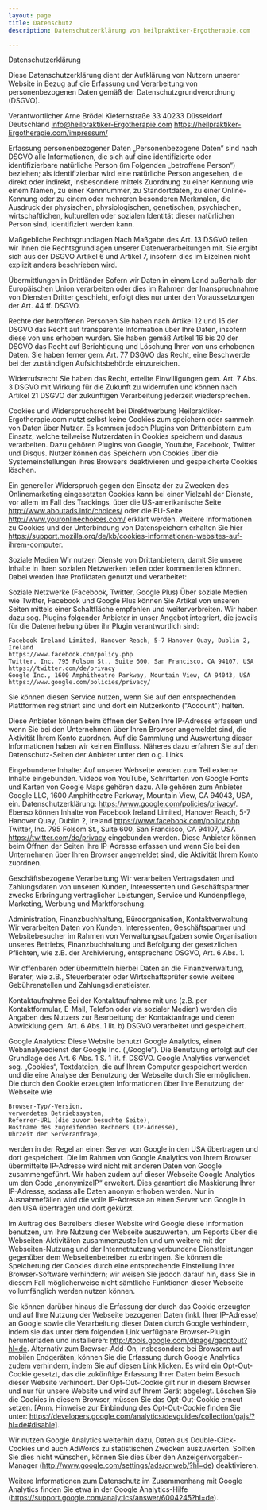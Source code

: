 ```yaml
---
layout: page
title: Datenschutz
description: Datenschutzerklärung von heilpraktiker-Ergotherapie.com

---
```

Datenschutzerklärung

Diese Datenschutzerklärung dient der Aufklärung von Nutzern unserer Website in Bezug auf die Erfassung und Verarbeitung von personenbezogenen Daten gemäß der Datenschutzgrundverordnung (DSGVO).

Verantwortlicher
Arne Brödel
Kiefernstraße 33
40233 Düsseldorf
Deutschland
info@heilpraktiker-Ergotherapie.com
https://heilpraktiker-Ergotherapie.com/impressum/

Erfassung personenbezogener Daten
„Personenbezogene Daten“ sind nach DSGVO alle Informationen, die sich auf eine identifizierte oder identifizierbare natürliche Person (im Folgenden „betroffene Person“) beziehen; als identifizierbar wird eine natürliche Person angesehen, die direkt oder indirekt, insbesondere mittels Zuordnung zu einer Kennung wie einem Namen, zu einer Kennnummer, zu Standortdaten, zu einer Online-Kennung oder zu einem oder mehreren besonderen Merkmalen, die Ausdruck der physischen, physiologischen, genetischen, psychischen, wirtschaftlichen, kulturellen oder sozialen Identität dieser natürlichen Person sind, identifiziert werden kann. 

Maßgebliche Rechtsgrundlagen
Nach Maßgabe des Art. 13 DSGVO teilen wir Ihnen die Rechtsgrundlagen unserer Datenverarbeitungen mit. Sie ergibt sich aus der DSGVO Artikel 6 und Artikel 7, insofern dies im Eizelnen nicht explizit anders beschrieben wird.

Übermittlungen in Drittländer
Sofern wir Daten in einem Land außerhalb der Europäischen Union verarbeiten oder dies im Rahmen der Inanspruchnahme von Diensten Dritter geschieht, erfolgt dies nur unter den  Voraussetzungen der Art. 44 ff. DSGVO.

Rechte der betroffenen Personen
Sie haben nach Artikel 12 und 15 der DSGVO das Recht auf transparente Information über Ihre Daten, insofern diese von uns erhoben wurden.
Sie haben gemäß Artikel 16 bis 20 der DSGVO das Recht auf Berichtigung und Löschung Ihrer von uns erhobenen Daten.
Sie haben ferner gem. Art. 77 DSGVO das Recht, eine Beschwerde bei der zuständigen Aufsichtsbehörde einzureichen.

Widerrufsrecht
Sie haben das Recht, erteilte Einwilligungen gem. Art. 7 Abs. 3 DSGVO mit Wirkung für die Zukunft zu widerrufen und können nach Artikel 21 DSGVO der zukünftigen Verarbeitung jederzeit wiedersprechen.

Cookies und Widerspruchsrecht bei Direktwerbung
Heilpraktiker-Ergotherapie.com nutzt selbst keine Cookies zum speichern oder sammeln von Daten über Nutzer. Es kommen jedoch Plugins von Drittanbietern zum Einsatz, welche teilweise Nutzerdaten in Cookies speichern und daraus verarbeiten. Dazu gehören Plugins von Google, Youtube, Facebook, Twitter und Disqus.
Nutzer können das Speichern von Cookies über die Systemeinstellungen ihres Browsers deaktivieren und gespeicherte Cookies löschen.

Ein genereller Widerspruch gegen den Einsatz der zu Zwecken des Onlinemarketing eingesetzten Cookies kann bei einer Vielzahl der Dienste, vor allem im Fall des Trackings, über die US-amerikanische Seite http://www.aboutads.info/choices/ oder die EU-Seite http://www.youronlinechoices.com/ erklärt werden. Weitere Informationen zu Cookies und der Unterbindung von Datenspeichern erhalten Sie hier https://support.mozilla.org/de/kb/cookies-informationen-websites-auf-ihrem-computer.

Soziale Medien
Wir nutzen Dienste von Drittanbietern, damit Sie unsere Inhalte in Ihren sozialen Netzwerken teilen oder kommentieren können. Dabei werden Ihre Profildaten genutzt und verarbeitet:

Soziale Netzwerke (Facebook, Twitter, Google Plus)
Über soziale Medien wie Twitter, Facebook und Google Plus können Sie Artikel von unseren Seiten mittels einer Schaltfläche empfehlen und weiterverbreiten. Wir haben dazu sog. Plugins folgender Anbieter in unser Angebot integriert, die jeweils für die Datenerhebung über ihr Plugin verantwortlich sind:

    Facebook Ireland Limited, Hanover Reach, 5-7 Hanover Quay, Dublin 2, Ireland
    https://www.facebook.com/policy.php
    Twitter, Inc. 795 Folsom St., Suite 600, San Francisco, CA 94107, USA
    https://twitter.com/de/privacy
    Google Inc., 1600 Amphitheatre Parkway, Mountain View, CA 94043, USA
    https://www.google.com/policies/privacy/

Sie können diesen Service nutzen, wenn Sie auf den entsprechenden Plattformen registriert sind und dort ein Nutzerkonto ("Account") halten.

Diese Anbieter können beim öffnen der Seiten Ihre IP-Adresse erfassen und wenn Sie bei den Unternehmen über Ihren Browser angemeldet sind, die Aktivität Ihrem Konto zuordnen. Auf die Sammlung und Auswertung dieser Informationen haben wir keinen Einfluss.
Näheres dazu erfahren Sie auf den Datenschutz-Seiten der Anbieter unter den o.g. Links.

Eingebundene Inhalte:
Auf unserer Webseite werden zum Teil externe Inhalte eingebunden. Videos von YouTube, Schriftarten von Google Fonts und Karten von Google Maps gehören dazu.
Alle gehören zum Anbieter Google LLC, 1600 Amphitheatre Parkway, Mountain View, CA 94043, USA, ein. Datenschutzerklärung: https://www.google.com/policies/privacy/.
Ebenso können Inhalte von 
Facebook Ireland Limited, Hanover Reach, 5-7 Hanover Quay, Dublin 2, Ireland
    https://www.facebook.com/policy.php
Twitter, Inc. 795 Folsom St., Suite 600, San Francisco, CA 94107, USA
    https://twitter.com/de/privacy
eingebunden werden.
Diese Anbieter können beim Öffnen der Seiten Ihre IP-Adresse erfassen und wenn Sie bei den Unternehmen über Ihren Browser angemeldet sind, die Aktivität Ihrem Konto zuordnen.

Geschäftsbezogene Verarbeitung
Wir verarbeiten Vertragsdaten und Zahlungsdaten von unseren Kunden, Interessenten und Geschäftspartner zwecks Erbringung vertraglicher Leistungen, Service und Kundenpflege, Marketing, Werbung und Marktforschung.

Administration, Finanzbuchhaltung, Büroorganisation, Kontaktverwaltung
Wir verarbeiten Daten von Kunden, Interessenten, Geschäftspartner und Websitebesucher im Rahmen von Verwaltungsaufgaben sowie Organisation unseres Betriebs, Finanzbuchhaltung und Befolgung der gesetzlichen Pflichten, wie z.B. der Archivierung, entsprechend  DSGVO, Art. 6 Abs. 1.  

Wir offenbaren oder übermitteln hierbei Daten an die Finanzverwaltung, Berater, wie z.B., Steuerberater oder Wirtschaftsprüfer sowie weitere Gebührenstellen und Zahlungsdienstleister.

Kontaktaufnahme
Bei der Kontaktaufnahme mit uns (z.B. per Kontaktformular, E-Mail, Telefon oder via sozialer Medien) werden die Angaben des Nutzers zur Bearbeitung der Kontaktanfrage und deren Abwicklung gem. Art. 6 Abs. 1 lit. b) DSGVO verarbeitet und gespeichert.

Google Analytics:
Diese Website benutzt Google Analytics, einen Webanalysedienst der Google Inc. („Google“). Die Benutzung erfolgt auf der Grundlage des Art. 6 Abs. 1 S. 1 lit. f. DSGVO. Google Analytics verwendet sog. „Cookies“, Textdateien, die auf Ihrem Computer gespeichert werden und die eine Analyse der Benutzung der Webseite durch Sie ermöglichen. Die durch den Cookie erzeugten Informationen über Ihre Benutzung der Webseite wie

    Browser-Typ/-Version,
    verwendetes Betriebssystem,
    Referrer-URL (die zuvor besuchte Seite),
    Hostname des zugreifenden Rechners (IP-Adresse),
    Uhrzeit der Serveranfrage,

werden in der Regel an einen Server von Google in den USA übertragen und dort gespeichert. Die im Rahmen von Google Analytics von Ihrem Browser übermittelte IP-Adresse wird nicht mit anderen Daten von Google zusammengeführt. Wir haben zudem auf dieser Webseite Google Analytics um den Code „anonymizeIP“ erweitert. Dies garantiert die Maskierung Ihrer IP-Adresse, sodass alle Daten anonym erhoben werden. Nur in Ausnahmefällen wird die volle IP-Adresse an einen Server von Google in den USA übertragen und dort gekürzt.

Im Auftrag des Betreibers dieser Website wird Google diese Information benutzen, um Ihre Nutzung der Webseite auszuwerten, um Reports über die Webseiten-Aktivitäten zusammenzustellen und um weitere mit der Webseiten-Nutzung und der Internetnutzung verbundene Dienstleistungen gegenüber dem Webseitenbetreiber zu erbringen. Sie können die Speicherung der Cookies durch eine entsprechende Einstellung Ihrer Browser-Software verhindern; wir weisen Sie jedoch darauf hin, dass Sie in diesem Fall möglicherweise nicht sämtliche Funktionen dieser Webseite vollumfänglich werden nutzen können.

Sie können darüber hinaus die Erfassung der durch das Cookie erzeugten und auf Ihre Nutzung der Webseite bezogenen Daten (inkl. Ihrer IP-Adresse) an Google sowie die Verarbeitung dieser Daten durch Google verhindern, indem sie das unter dem folgenden Link verfügbare Browser-Plugin herunterladen und installieren: http://tools.google.com/dlpage/gaoptout?hl=de. Alternativ zum Browser-Add-On, insbesondere bei Browsern auf mobilen Endgeräten, können Sie die Erfassung durch Google Analytics zudem verhindern, indem Sie auf diesen Link klicken. Es wird ein Opt-Out-Cookie gesetzt, das die zukünftige Erfassung Ihrer Daten beim Besuch dieser Website verhindert. Der Opt-Out-Cookie gilt nur in diesem Browser und nur für unsere Website und wird auf Ihrem Gerät abgelegt. Löschen Sie die Cookies in diesem Browser, müssen Sie das Opt-Out-Cookie erneut setzen. [Anm. Hinweise zur Einbindung des Opt-Out-Cookie finden Sie unter: https://developers.google.com/analytics/devguides/collection/gajs/?hl=de#disable].

Wir nutzen Google Analytics weiterhin dazu, Daten aus Double-Click-Cookies und auch AdWords zu statistischen Zwecken auszuwerten. Sollten Sie dies nicht wünschen, können Sie dies über den Anzeigenvorgaben-Manager (http://www.google.com/settings/ads/onweb/?hl=de) deaktivieren.

Weitere Informationen zum Datenschutz im Zusammenhang mit Google Analytics finden Sie etwa in der Google Analytics-Hilfe (https://support.google.com/analytics/answer/6004245?hl=de).

